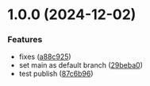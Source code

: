 # 1.0.0 (2024-12-02)


### Features

* fixes ([a88c925](https://github.com/goharzumanyan/dinno_ui_library/commit/a88c9256a100e4a327e434b7b80a74aef76dcf1f))
* set main as default branch ([29beba0](https://github.com/goharzumanyan/dinno_ui_library/commit/29beba00fde8a7f8b7795435545ffeafc515f7a2))
* test publish ([87c6b96](https://github.com/goharzumanyan/dinno_ui_library/commit/87c6b9622a9d609c494528783f8dba5c672bad49))
